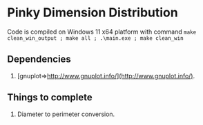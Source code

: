 # Pinky Dimension Distribution

Code is compiled on Windows 11 x64 platform with command ```make clean_win_output ; make all ; .\main.exe ; make clean_win```

## Dependencies

1. [gnuplot=>http://www.gnuplot.info/](http://www.gnuplot.info/).

## Things to complete

1. Diameter to perimeter conversion.
